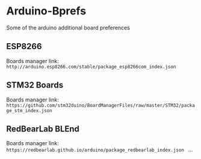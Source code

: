 # Arduino-Bprefs
Some of the arduino additional board preferences

## ESP8266

Boards manager link: `http://arduino.esp8266.com/stable/package_esp8266com_index.json`

## STM32 Boards

Boards manager link: `https://github.com/stm32duino/BoardManagerFiles/raw/master/STM32/package_stm_index.json`

## RedBearLab BLEnd

Boards manager link: `https://redbearlab.github.io/arduino/package_redbearlab_index.json
`
...

